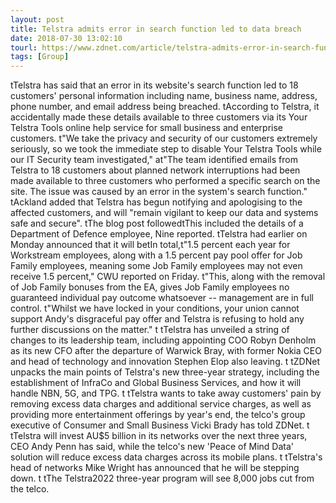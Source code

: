 ```yaml
---
layout: post
title: Telstra admits error in search function led to data breach
date: 2018-07-30 13:02:10
tourl: https://www.zdnet.com/article/telstra-admits-error-in-search-function-led-to-data-breach/
tags: [Group]
---
```

 tTelstra has said that an error in its website's search function led to 18 customers' personal information including name, business name, address, phone number, and email address being breached. tAccording to Telstra, it accidentally made these details available to three customers via its Your Telstra Tools online help service for small business and enterprise customers. t"We take the privacy and security of our customers extremely seriously, so we took the immediate step to disable Your Telstra Tools while our IT Security team investigated," at"The team identified emails from Telstra to 18 customers about planned network interruptions had been made available to three customers who performed a specific search on the site. The issue was caused by an error in the system's search function." tAckland added that Telstra has begun notifying and apologising to the affected customers, and will "remain vigilant to keep our data and systems safe and secure". tThe blog post followedtThis included the details of a Department of Defence employee, Nine reported. tTelstra had earlier on Monday announced that it will betIn total,t"1.5 percent each year for Workstream employees, along with a 1.5 percent pay pool offer for Job Family employees, meaning some Job Family employees may not even receive 1.5 percent," CWU reported on Friday. t"This, along with the removal of Job Family bonuses from the EA, gives Job Family employees no guaranteed individual pay outcome whatsoever -- management are in full control. t"Whilst we have locked in your conditions, your union cannot support Andy's disgraceful pay offer and Telstra is refusing to hold any further discussions on the matter." t tTelstra has unveiled a string of changes to its leadership team, including appointing COO Robyn Denholm as its new CFO after the departure of Warwick Bray, with former Nokia CEO and head of technology and innovation Stephen Elop also leaving. t tZDNet unpacks the main points of Telstra's new three-year strategy, including the establishment of InfraCo and Global Business Services, and how it will handle NBN, 5G, and TPG. t tTelstra wants to take away customers' pain by removing excess data charges and additional service charges, as well as providing more entertainment offerings by year's end, the telco's group executive of Consumer and Small Business Vicki Brady has told ZDNet. t tTelstra will invest AU$5 billion in its networks over the next three years, CEO Andy Penn has said, while the telco's new 'Peace of Mind Data' solution will reduce excess data charges across its mobile plans. t tTelstra's head of networks Mike Wright has announced that he will be stepping down. t tThe Telstra2022 three-year program will see 8,000 jobs cut from the telco.